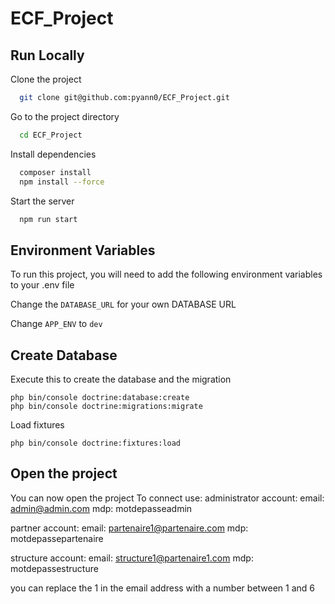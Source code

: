 
# ECF_Project


## Run Locally

Clone the project

```bash
  git clone git@github.com:pyann0/ECF_Project.git
```

Go to the project directory

```bash
  cd ECF_Project
```

Install dependencies

```bash
  composer install
  npm install --force
```

Start the server

```bash
  npm run start
```


## Environment Variables

To run this project, you will need to add the following environment variables to your .env file

Change the `DATABASE_URL` for your own DATABASE URL

Change `APP_ENV` to `dev`


## Create Database
Execute this to create the database and the migration 
```
php bin/console doctrine:database:create
php bin/console doctrine:migrations:migrate
```
Load fixtures 
```
php bin/console doctrine:fixtures:load
```


## Open the project
You can now open the project
To connect use:
administrator account:
email: admin@admin.com
mdp: motdepasseadmin

partner account:
email: partenaire1@partenaire.com 
mdp: motdepassepartenaire

structure account:
email: structure1@partenaire1.com
mdp: motdepassestructure

you can replace the 1 in the email address with a number between 1 and 6
